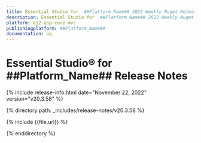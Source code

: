 ```yaml
---
title: Essential Studio for  ##Platform_Name## 2022 Weekly Nuget Release Release Notes  
description: Essential Studio for  ##Platform_Name## 2022 Weekly Nuget Release Release Notes  
platform: ej2-asp-core-mvc
publishingplatform: ##Platform_Name##
documentation: ug
---
```


# Essential Studio&reg; for  ##Platform_Name##   Release Notes  

{% include release-info.html date="November 22, 2022"  version="v20.3.58" %} 

{% directory path: _includes/release-notes/v20.3.58 %}

{% include {{file.url}} %}

{% enddirectory %}